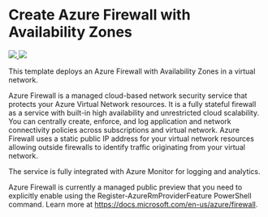 # Create Azure Firewall with Availability Zones

<a href="https://portal.azure.com/#create/Microsoft.Template/uri/https%3A%2F%2Fraw.githubusercontent.com%2FAzure%2Fazure-quickstart-templates%2Fmaster%2F101-azurefirewall-create-with-zones%2Fazuredeploy.json" target="_blank">
    <img src="http://azuredeploy.net/deploybutton.png"/>
</a>
<a href="http://armviz.io/#/?load=https%3A%2F%2Fraw.githubusercontent.com%2FAzure%2Fazure-quickstart-templates%2Fmaster%2F101-azurefirewall-create-with-zones%2Fazuredeploy.json" target="_blank">
    <img src="http://armviz.io/visualizebutton.png"/>
</a>

This template deploys an Azure Firewall with Availability Zones in a virtual network.

Azure Firewall is a managed cloud-based network security service that protects your Azure Virtual Network resources. It is a fully stateful firewall as a service with built-in high availability and unrestricted cloud scalability. You can centrally create, enforce, and log application and network connectivity policies across subscriptions and virtual network. Azure Firewall uses a static public IP address for your virtual network resources allowing outside firewalls to identify traffic originating from your virtual network.

The service is fully integrated with Azure Monitor for logging and analytics.

Azure Firewall is currently a managed public preview that you need to explicitly enable using the Register-AzureRmProviderFeature PowerShell command. Learn more at https://docs.microsoft.com/en-us/azure/firewall.
